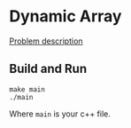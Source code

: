 # Dynamic Array

[Problem description](https://www.hackerrank.com/challenges/dynamic-array/problem)

## Build and Run

```
make main
./main
```

Where `main` is your c++ file.
